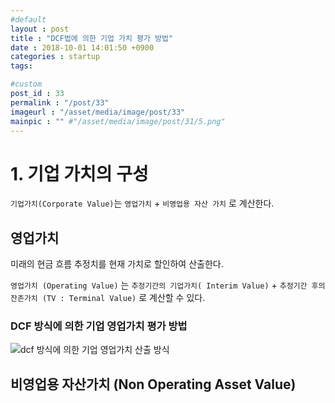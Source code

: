 ```yaml
---
#default
layout : post
title : "DCF법에 의한 기업 가치 평가 방법"
date : 2018-10-01 14:01:50 +0900
categories : startup
tags:

#custom
post_id : 33
permalink : "/post/33"
imageurl : "/asset/media/image/post/33"
mainpic : "" #"/asset/media/image/post/31/5.png"
---
```


# 1. 기업 가치의 구성

`기업가치(Corporate Value)`는 `영업가치` + `비영업용 자산 가치` 로 계산한다.

## 영업가치
미래의 현금 흐름 추정치를 현재 가치로 할인하여 산출한다.

`영업가치 (Operating Value)` 는 `추정기간의 기업가치( Interim Value)` + `추정기간 후의 잔존가치 (TV : Terminal Value)` 로 계산할 수 있다.

### DCF 방식에 의한 기업 영업가치 평가 방법
![dcf 방식에 의한 기업 영업가치 산출 방식]({{page.imageurl}}/1.png)

## 비영업용 자산가치 (Non Operating Asset Value)
